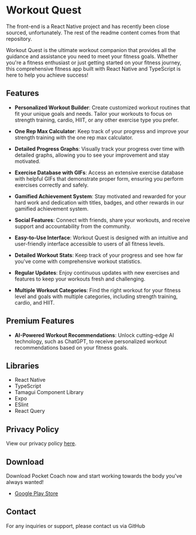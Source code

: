 # Workout Quest

The front-end is a React Native project and has recently been close sourced, unfortunately. The rest of the readme
content comes from that repository.

Workout Quest is the ultimate workout companion that provides all the guidance and assistance you need to meet your
fitness goals. Whether you're a fitness enthusiast or just getting started on your fitness journey, this comprehensive
fitness app built with React Native and TypeScript is here to help you achieve success!

## Features

- **Personalized Workout Builder**: Create customized workout routines that fit your unique goals and needs. Tailor your
  workouts to focus on strength training, cardio, HIIT, or any other exercise type you prefer.

- **One Rep Max Calculator**: Keep track of your progress and improve your strength training with the one rep max
  calculator.

- **Detailed Progress Graphs**: Visually track your progress over time with detailed graphs, allowing you to see your
  improvement and stay motivated.

- **Exercise Database with GIFs**: Access an extensive exercise database with helpful GIFs that demonstrate proper form,
  ensuring you perform exercises correctly and safely.

- **Gamified Achievement System**: Stay motivated and rewarded for your hard work and dedication with titles, badges,
  and other rewards in our gamified achievement system.

- **Social Features**: Connect with friends, share your workouts, and receive support and accountability from the
  community.

- **Easy-to-Use Interface**: Workout Quest is designed with an intuitive and user-friendly interface accessible to users
  of all fitness levels.

- **Detailed Workout Stats**: Keep track of your progress and see how far you've come with comprehensive workout
  statistics.

- **Regular Updates**: Enjoy continuous updates with new exercises and features to keep your workouts fresh and
  challenging.

- **Multiple Workout Categories**: Find the right workout for your fitness level and goals with multiple categories,
  including strength training, cardio, and HIIT.

## Premium Features

- **AI-Powered Workout Recommendations**: Unlock cutting-edge AI technology, such as ChatGPT, to receive personalized
  workout recommendations based on your fitness goals.

## Libraries

- React Native
- TypeScript
- Tamagui Component Library
- Expo
- ESlint
- React Query

## Privacy Policy

View our privacy policy [here](https://pocketcoachtheapp.com/privacy.html).

## Download

Download Pocket Coach now and start working towards the body you've always wanted!

- [Google Play Store](https://play.google.com/store/apps/details?id=fitness.tracker&pcampaignid=pcampaignidMKT-Other-global-all-co-prtnr-py-PartBadge-Mar2515-1)

## Contact

For any inquiries or support, please contact us via GitHub
